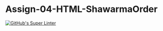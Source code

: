 # Assign-04-HTML-ShawarmaOrder
[![GitHub's Super Linter](https://github.com/ICS2O-Programming-MariaG/Assign-04-HTML-ShawarmaOrder/workflows/GitHub's%20Super%20Linter/badge.svg)](https://github.com/ICS2O-Programming-MariaG/Assign-04-HTML-ShawarmaOrder/actions)